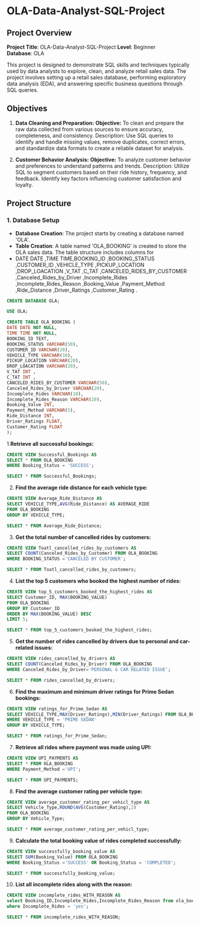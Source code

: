 # OLA-Data-Analyst-SQL-Project

## Project Overview

**Project Title**: OLA-Data-Analyst-SQL-Project 
**Level**: Beginner  
**Database**: OLA

This project is designed to demonstrate SQL skills and techniques typically used by data analysts to explore, clean, and analyze retail sales data. The project involves setting up a retail sales database, performing exploratory data analysis (EDA), and answering specific business questions through SQL queries. 

## Objectives

1. **Data Cleaning and Preparation:**
**Objective:** To clean and prepare the raw data collected from various sources to ensure accuracy, completeness, and consistency.
Description: Use SQL queries to identify and handle missing values, remove duplicates, correct errors, and standardize data formats to create a reliable dataset for analysis.

2. **Customer Behavior Analysis:**
**Objective:** To analyze customer behavior and preferences to understand patterns and trends.
Description: Utilize SQL to segment customers based on their ride history, frequency, and feedback. Identify key factors influencing customer satisfaction and loyalty.

## Project Structure

### 1. Database Setup

- **Database Creation**: The project starts by creating a database named 'OLA'.
- **Table Creation**: A table named 'OLA_BOOKING' is created to store the OLA sales data. The table structure includes columns for
- DATE DATE ,TIME TIME,BOOKING_ID ,BOOKING_STATUS ,CUSTOMER_ID ,VEHICLE_TYPE ,PICKUP_LOCATION ,DROP_LOACATION ,V_TAT  ,C_TAT  ,CANCELED_RIDES_BY_CUSTOMER ,Canceled_Rides_by_Driver ,Incomplete_Rides ,Incomplete_Rides_Reason ,Booking_Value ,Payment_Method ,Ride_Distance ,Driver_Ratings ,Customer_Rating .

  

```sql
CREATE DATABASE OLA;

USE OLA;

CREATE TABLE OLA_BOOKING (
DATE DATE NOT NULL,
TIME TIME NOT NULL,
BOOKING_ID TEXT,
BOOKING_STATUS VARCHAR(50),
CUSTOMER_ID VARCHAR(20),
VEHICLE_TYPE VARCHAR(10),
PICKUP_LOCATION VARCHAR(20),
DROP_LOACATION VARCHAR(20),
V_TAT INT ,
C_TAT INT ,
CANCELED_RIDES_BY_CUSTOMER VARCHAR(50),
Canceled_Rides_by_Driver VARCHAR(20),
Incomplete_Rides VARCHAR(10),
Incomplete_Rides_Reason VARCHAR(20),
Booking_Value INT,
Payment_Method VARCHAR(5),
Ride_Distance INT,
Driver_Ratings FLOAT,
Customer_Rating FLOAT
);
```

1.**Retrieve all successful bookings:**
```sql
CREATE VIEW Successful_Bookings AS
SELECT * FROM OLA_BOOKING 
WHERE Booking_Status = 'SUCCESS';

SELECT * FROM Successful_Bookings;
```

 2. **Find the average ride distance for each vehicle type:**
```sql
CREATE VIEW Average_Ride_Distance AS 
SELECT VEHICLE_TYPE,AVG(Ride_Distance) AS AVERAGE_RIDE
FROM OLA_BOOKING
GROUP BY VEHICLE_TYPE;

SELECT * FROM Average_Ride_Distance;

```
3. **Get the total number of cancelled rides by customers:**
```sql
CREATE VIEW Toatl_cancelled_rides_by_customers AS
SELECT COUNT(Canceled_Rides_by_Customer) FROM OLA_BOOKING 
WHERE BOOKING_STATUS ='CANCELED BY CUSTOMER';

SELECT * FROM Toatl_cancelled_rides_by_customers;
```

4. **List the top 5 customers who booked the highest number of rides:**
```sql
CREATE VIEW top_5_customers_booked_the_highest_rides AS
SELECT Customer_ID, MAX(BOOKING_VALUE) 
FROM OLA_BOOKING
GROUP BY Customer_ID
ORDER BY MAX(BOOKING_VALUE) DESC
LIMIT 5;

SELECT * FROM top_5_customers_booked_the_highest_rides;
```

5. **Get the number of rides cancelled by drivers due to personal and car-related issues:**
```sql
CREATE VIEW rides_cancelled_by_drivers AS
SELECT COUNT(Canceled_Rides_by_Driver) FROM OLA_BOOKING 
WHERE Canceled_Rides_by_Driver='PERSONAL & CAR RELATED ISSUE';

SELECT * FROM rides_cancelled_by_drivers;
```
 
 6. **Find the maximum and minimum driver ratings for Prime Sedan bookings:**
```sql
CREATE VIEW ratings_for_Prime_Sedan AS
SELECT VEHICLE_TYPE,MAX(Driver_Ratings),MIN(Driver_Ratings) FROM OLA_BOOKING
WHERE VEHICLE_TYPE = 'PRIME SEDAN'
GROUP BY VEHICLE_TYPE;

SELECT * FROM ratings_for_Prime_Sedan;
```

7. **Retrieve all rides where payment was made using UPI:**
```sql
CREATE VIEW UPI_PAYMENTS AS
SELECT * FROM OLA_BOOKING 
WHERE Payment_Method ='UPI';

SELECT * FROM UPI_PAYMENTS;
```

8. **Find the average customer rating per vehicle type:**
```sql
CREATE VIEW average_customer_rating_per_vehicl_type AS
SELECT Vehicle_Type,ROUND(AVG(Customer_Rating),2)
FROM OLA_BOOKING 
GROUP BY Vehicle_Type;

SELECT * FROM average_customer_rating_per_vehicl_type;
```


9. **Calculate the total booking value of rides completed successfully:**
```sql
CREATE VIEW successfully_booking_value AS 
SELECT SUM(Booking_Value) FROM OLA_BOOKING
WHERE Booking_Status ='SUCCESS' OR Booking_Status = 'COMPLETED';

SELECT * FROM successfully_booking_value;
```
 
10. **List all incomplete rides along with the reason:**
```sql
CREATE VIEW incomplete_rides_WITH_REASON AS
select Booking_ID,Incomplete_Rides,Incomplete_Rides_Reason from ola_booking 
where Incomplete_Rides = 'yes';

SELECT * FROM incomplete_rides_WITH_REASON;
```




